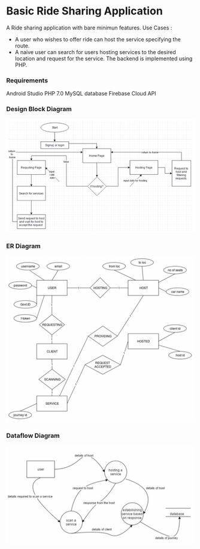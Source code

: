 # Basic Ride Sharing Application
A Ride sharing application with bare minimun features.
Use Cases :
- A user who wishes to offer ride can host the service specifying the route.
- A naive user can search for users hosting services to the desired location and request for the service.
The backend is implemented using PHP.

### Requirements
Android Studio
PHP 7.0
MySQL database
Firebase Cloud API

### Design Block Diagram
![Design](images/DesignBlock.png)

### ER Diagram
![ER](images/ER.png)

### Dataflow Diagram
![DataFlow](images/DataFlow.png)
